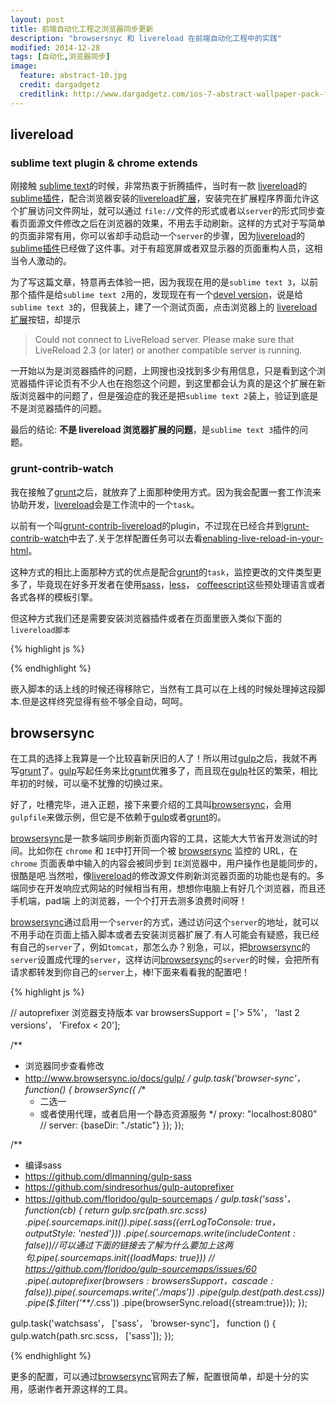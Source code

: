 ```yaml
---
layout: post
title: 前端自动化工程之浏览器同步更新
description: "browsersnyc 和 livereload 在前端自动化工程中的实践"
modified: 2014-12-28
tags: [自动化,浏览器同步]
image:
  feature: abstract-10.jpg
  credit: dargadgetz
  creditlink: http://www.dargadgetz.com/ios-7-abstract-wallpaper-pack-for-iphone-5-and-ipod-touch-retina/
---
```


## livereload

### sublime text plugin & chrome extends

刚接触 [sublime text](sublime-text)的时候，非常热衷于折腾插件，当时有一款 [livereload](livereload)的[sublime插件](https://sublime.wbond.net/packages/LiveReload)，配合浏览器安装的[livereload扩展](https://chrome.google.com/extensions/detail/jnihajbhpnppcggbcgedagnkighmdlei)，安装完在扩展程序界面允许这个扩展访问文件网址，就可以通过 `file://`文件的形式或者以`server`的形式同步查看页面源文件修改之后在浏览器的效果，不用去手动刷新。这样的方式对于写简单的页面非常有用，你可以省却手动启动一个`server`的步骤，因为[livereload](livereload)的[sublime插件](https://sublime.wbond.net/packages/LiveReload)已经做了这件事。对于有超宽屏或者双显示器的页面重构人员，这相当令人激动的。
<!-- more -->

为了写这篇文章，特意再去体验一把，因为我现在用的是`sublime text 3`，以前那个插件是给`sublime text 2`用的，发现现在有一个[devel version](https://github.com/dz0ny/LiveReload-sublimetext2/tree/devel)，说是给`sublime text 3`的，但我装上，建了一个测试页面，点击浏览器上的 [livereload扩展](https://chrome.google.com/extensions/detail/jnihajbhpnppcggbcgedagnkighmdlei)按钮，却提示

>Could not connect to LiveReload server. Please make sure that LiveReload 2.3 (or later) or another compatible server is running.

一开始以为是浏览器插件的问题，上网搜也没找到多少有用信息，只是看到这个浏览器插件评论页有不少人也在抱怨这个问题，到这里都会认为真的是这个扩展在新版浏览器中的问题了，但是强迫症的我还是把`sublime text 2`装上，验证到底是不是浏览器插件的问题。

最后的结论: **不是 livereload 浏览器扩展的问题**，是`sublime text 3`插件的问题。


### grunt-contrib-watch

我在接触了[grunt](grunt)之后，就放弃了上面那种使用方式。因为我会配置一套工作流来协助开发，[livereload](livereload)会是工作流中的一个`task`。

以前有一个叫[grunt-contrib-livereload](https://github.com/gruntjs/grunt-contrib-livereload)的plugin，不过现在已经合并到[grunt-contrib-watch](https://github.com/gruntjs/grunt-contrib-watch#optionslivereload)中去了.关于怎样配置任务可以去看[enabling-live-reload-in-your-html](https://github.com/gruntjs/grunt-contrib-watch/blob/master/docs/watch-examples.md#enabling-live-reload-in-your-html)。

这种方式的相比上面那种方式的优点是配合[grunt](grunt)的`task`，监控更改的文件类型更多了，毕竟现在好多开发者在使用[sass](sass)，[less](less)， [coffeescript](coffeescript)这些预处理语言或者各式各样的模板引擎。

但这种方式我们还是需要安装浏览器插件或者在页面里嵌入类似下面的`livereload脚本`

{% highlight js %}
<script src="//localhost:35729/livereload.js"></script>
{% endhighlight %}

嵌入脚本的话上线的时候还得移除它，当然有工具可以在上线的时候处理掉这段脚本.但是这样终究显得有些不够全自动，呵呵。


## browsersync

在工具的选择上我算是一个比较喜新厌旧的人了！所以用过[gulp](gulp)之后，我就不再写[grunt](grunt)了。[gulp](gulp)写起任务来比[grunt](grunt)优雅多了，而且现在[gulp](gulp)社区的繁荣，相比年初的时候，可以毫不犹豫的切换过来。

好了，吐槽完毕，进入正题，接下来要介绍的工具叫[browsersync](browsersync)，会用`gulpfile`来做示例，但它是不依赖于[gulp](gulp)或者[grunt](grunt)的。

[browsersync](browsersync)是一款多端同步刷新页面内容的工具，这能大大节省开发测试的时间。比如你在 `chrome` 和 `IE`中打开同一个被 [browsersync](browsersync) 监控的 URL，在 `chrome` 页面表单中输入的内容会被同步到 `IE`浏览器中，用户操作也是能同步的，很酷是吧.当然啦，像[livereload](livereload)的修改源文件刷新浏览器页面的功能也是有的。多端同步在开发响应式网站的时候相当有用，想想你电脑上有好几个浏览器，而且还手机端，pad端 上的浏览器，一个个打开去测多浪费时间呀！

[browsersync](browsersync)通过启用一个`server`的方式，通过访问这个`server`的地址，就可以不用手动在页面上插入脚本或者去安装浏览器扩展了.有人可能会有疑惑，我已经有自己的`server`了，例如`tomcat`，那怎么办？别急，可以，把[browsersync](browsersync)的`server`设置成代理的`server`，这样访问[browsersync](browsersync)的`server`的时候，会把所有请求都转发到你自己的`server`上，棒!下面来看看我的配置吧！


{% highlight js %}

// autoprefixer 浏览器支持版本
var browsersSupport = ['> 5%'， 'last 2 versions'， 'Firefox < 20'];

/**
 * 浏览器同步查看修改
 * http://www.browsersync.io/docs/gulp/
 */
gulp.task('browser-sync'， function() {
  browserSync({
    /**
     * 二选一
     * 或者使用代理，或者启用一个静态资源服务
     */
    proxy: "localhost:8080"
    // server: {baseDir: "./static"}
  });
});

/**
 * 编译sass
 * https://github.com/dlmanning/gulp-sass
 * https://github.com/sindresorhus/gulp-autoprefixer
 * https://github.com/floridoo/gulp-sourcemaps
 */
gulp.task('sass'， function(cb) {
  return gulp.src(path.src.scss)
    .pipe($.sourcemaps.init())
    .pipe($.sass({errLogToConsole: true， outputStyle: 'nested'}))
    .pipe($.sourcemaps.write({includeContent: false})) // 可以通过下面的链接去了解为什么要加上这两句
    .pipe($.sourcemaps.init({loadMaps: true})) // https://github.com/floridoo/gulp-sourcemaps/issues/60
    .pipe($.autoprefixer({browsers: browsersSupport， cascade: false}))
    .pipe($.sourcemaps.write('./maps'))
    .pipe(gulp.dest(path.dest.css))
    .pipe($.filter('**/*.css'))
    .pipe(browserSync.reload({stream:true}));
});


gulp.task('watchsass'， ['sass'， 'browser-sync']， function () {
  gulp.watch(path.src.scss， ['sass']);
});

{% endhighlight %}


更多的配置，可以通过[browsersync](browsersync)官网去了解，配置很简单，却是十分的实用，感谢作者开源这样的工具。

[sublime-text]: http://www.sublimetext.com "sublime-text"
[livereload]:  http://livereload.com "livereload"
[nodejs]: http://nodejs.org "nodejs"
[grunt]:  http://gruntjs.com "grunt"
[gulp]: http://gulpjs.com "gulp"
[sass]: http://sass-lang.com "sass"
[less]: http://lesscss.org "less"
[coffeescript]: http://coffeescript.org "coffeescript"
[browsersync]: http://www.browsersync.io "browsersync"
